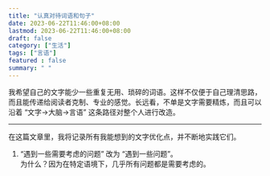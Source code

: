 ```yaml
---
title: "认真对待词语和句子"
date: 2023-06-22T11:46:00+08:00
lastmod: 2023-06-22T11:46:00+08:00
draft: false
category: ["生活"]
tags: ["言语"]
featured : false
summary: " "
---
```



我希望自己的文字能少一些重复无用、琐碎的词语。这样不仅便于自己理清思路，而且能传递给阅读者克制、专业的感觉。长远看，不单是文字需要精炼，而且可以沿着 “文字->大脑->言语” 这条路径对整个人进行改造。

----

在这篇文章里，我将记录所有我能想到的文字优化点，并不断地实践它们。


1. “遇到一些需要考虑的问题” 改为 “遇到一些问题”。  
 为什么？因为在特定语境下，几乎所有问题都是需要考虑的。